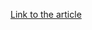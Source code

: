 [Link to the article](https://vice.com/en/article/z3xzby/ransomware-gang-revenge-porn-leaks-nude-images)
